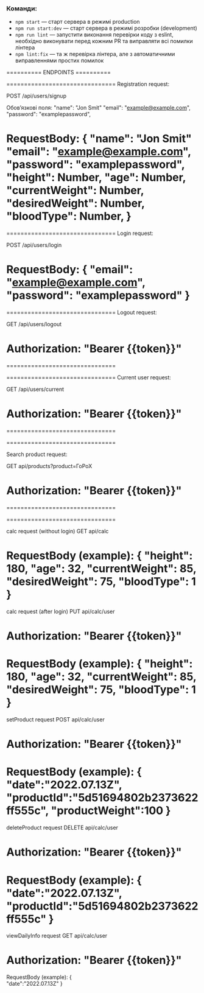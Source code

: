### Команди:

- `npm start` &mdash; старт сервера в режимі production
- `npm run start:dev` &mdash; старт сервера в режимі розробки (development)
- `npm run lint` &mdash; запустити виконання перевірки коду з eslint, необхідно виконувати перед кожним PR та виправляти всі помилки лінтера
- `npm lint:fix` &mdash; та ж перевірка лінтера, але з автоматичними виправленнями простих помилок

========== ENDPOINTS ==========

===============================
Registration request:

POST /api/users/signup

Обовʼязкові поля:
"name": "Jon Smit"
"email": "example@example.com",
"password": "examplepassword",

RequestBody: {
"name": "Jon Smit"
"email": "example@example.com",
"password": "examplepassword",
"height": Number,
"age": Number,
"currentWeight": Number,
"desiredWeight": Number,
"bloodType": Number,
}
===============================

===============================
Login request:

POST /api/users/login

RequestBody: {
"email": "example@example.com",
"password": "examplepassword"
}
===============================

===============================
Logout request:

GET /api/users/logout

# Authorization: "Bearer {{token}}"

===============================

===============================
Current user request:

GET /api/users/current

# Authorization: "Bearer {{token}}"

===============================

===============================

Search product request:

GET api/products?product=ГоРоХ

# Authorization: "Bearer {{token}}"

===============================

===============================

calc request (without login)
GET api/calc

RequestBody (example): {
"height": 180,
"age": 32,
"currentWeight": 85,
"desiredWeight": 75,
"bloodType": 1
}
==================================
calc request (after login)
PUT api/calc/user

# Authorization: "Bearer {{token}}"

RequestBody (example):
{
"height": 180,
"age": 32,
"currentWeight": 85,
"desiredWeight": 75,
"bloodType": 1
}
==================================
setProduct request
POST api/calc/user

# Authorization: "Bearer {{token}}"

RequestBody (example):
{
"date":"2022.07.13Z",
"productId":"5d51694802b2373622ff555c",
"productWeight":100
}
==================================
deleteProduct request
DELETE api/calc/user

# Authorization: "Bearer {{token}}"

RequestBody (example):
{  
"date":"2022.07.13Z",
"productId":"5d51694802b2373622ff555c"
}
==================================
viewDailyInfo request
GET api/calc/user

# Authorization: "Bearer {{token}}"

RequestBody (example):
{  
"date":"2022.07.13Z"
}
